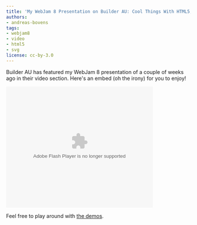 ```yaml
---
title: 'My WebJam 8 Presentation on Builder AU: Cool Things With HTML5, SVG and SMIL'
authors:
- andreas-bovens
tags:
- webjam8
- video
- html5
- svg
license: cc-by-3.0
---
```


<p>Builder AU has featured my WebJam 8 presentation of a couple of weeks ago in their video section. Here&#39;s an embed (oh the irony) for you to enjoy!</p>
<object width="400" height="330"><param name="movie" value="http://www.builderau.com.au/video/embed/22462661" /><param name="allowfullscreen" value="true" /><embed src="http://www.builderau.com.au/video/embed/22462661" type="application/x-shockwave-flash" allowfullscreen="true" width="400" height="330" allowscriptaccess="never" /></object>
<p>Feel free to play around with <a href="http://people.opera.com/andreasb/demos/">the demos</a>.</p>
